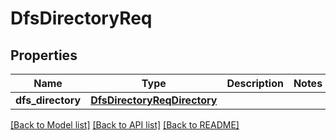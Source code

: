 # DfsDirectoryReq

## Properties
Name | Type | Description | Notes
------------ | ------------- | ------------- | -------------
**dfs_directory** | [**DfsDirectoryReqDirectory**](DfsDirectoryReqDirectory.md) |  | 

[[Back to Model list]](../README.md#documentation-for-models) [[Back to API list]](../README.md#documentation-for-api-endpoints) [[Back to README]](../README.md)


